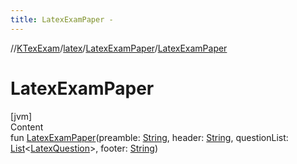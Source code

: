 ```yaml
---
title: LatexExamPaper -
---
```

//[KTexExam](../../index.md)/[latex](../index.md)/[LatexExamPaper](index.md)/[LatexExamPaper](-latex-exam-paper.md)



# LatexExamPaper  
[jvm]  
Content  
fun [LatexExamPaper](-latex-exam-paper.md)(preamble: [String](https://kotlinlang.org/api/latest/jvm/stdlib/kotlin/-string/index.html), header: [String](https://kotlinlang.org/api/latest/jvm/stdlib/kotlin/-string/index.html), questionList: [List](https://kotlinlang.org/api/latest/jvm/stdlib/kotlin.collections/-list/index.html)<[LatexQuestion](../-latex-question/index.md)>, footer: [String](https://kotlinlang.org/api/latest/jvm/stdlib/kotlin/-string/index.html))  



